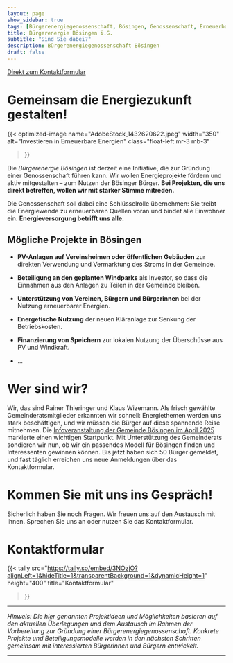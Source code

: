 ```yaml
---
layout: page
show_sidebar: true
tags: [Bürgerenergiegenossenschaft, Bösingen, Genossenschaft, Erneuerbare Energien, Klimaschutz]
title: Bürgerenergie Bösingen i.G.
subtitle: "Sind Sie dabei?"
description: Bürgerenergiegenossenschaft Bösingen
draft: false
---
```


[Direkt zum Kontaktformular](#kontaktformular)


# Gemeinsam die Energie&shy;zukunft gestalten!

{{< optimized-image
  name="AdobeStock_1432620622.jpeg"
  width="350"
  alt="Investieren in Erneuerbare Energien"
  class="float-left mr-3 mb-3"
>}}

Die *Bürgerenergie Bösingen* ist derzeit eine Initiative, die zur Gründung einer Genossenschaft führen kann. Wir wollen Energieprojekte fördern und aktiv mitgestalten – zum Nutzen der Bösinger Bürger. **Bei Projekten, die uns direkt betreffen, wollen wir mit starker Stimme mitreden.**

Die Genossenschaft soll dabei eine Schlüsselrolle übernehmen: Sie treibt die Energiewende zu erneuerbaren Quellen voran und bindet alle Einwohner ein. **Energieversorgung betrifft uns alle.**



<div class="clearfix"></div>

## Mögliche Projekte in Bösingen

* **PV-Anlagen auf Vereinsheimen oder öffentlichen Gebäuden** zur direkten Verwendung und Vermarktung des Stroms in der Gemeinde.

* **Beteiligung an den geplanten Windparks** als Investor, so dass die Einnahmen aus den Anlagen zu Teilen in der Gemeinde bleiben.

* **Unterstützung von Vereinen, Bürgern und Bürgerinnen** bei der Nutzung erneuerbarer Energien.

* **Energetische Nutzung** der neuen Kläranlage zur Senkung der Betriebskosten.

* **Finanzierung von Speichern** zur lokalen Nutzung der Überschüsse aus PV und Windkraft.

* ...

# Wer sind wir?

Wir, das sind Rainer Thieringer und Klaus Wizemann. Als frisch gewählte Gemeinderatsmitglieder erkannten wir schnell: Energiethemen werden uns stark beschäftigen, und wir müssen die Bürger auf diese spannende Reise mitnehmen. Die [Infoveranstaltung der Gemeinde Bösingen im April 2025](/neuigkeiten/20250429_buergerinfo) markierte einen wichtigen Startpunkt. Mit Unterstützung des Gemeinderats sondieren wir nun, ob wir ein passendes Modell für Bösingen finden und Interessenten gewinnen können. Bis jetzt haben sich 50 Bürger gemeldet, und fast täglich erreichen uns neue Anmeldungen über das Kontaktformular.


# Kommen Sie mit uns ins Gespräch!

Sicherlich haben Sie noch Fragen. Wir freuen uns auf den Austausch mit Ihnen. Sprechen Sie uns an oder nutzen Sie das Kontaktformular.

# Kontaktformular

{{< tally
    src="https://tally.so/embed/3NOzjO?alignLeft=1&hideTitle=1&transparentBackground=1&dynamicHeight=1"
    height="400"
    title="Kontaktformular"
>}}

---

*Hinweis: Die hier genannten Projektideen und Möglichkeiten basieren auf den aktuellen Überlegungen und dem Austausch im Rahmen der Vorbereitung zur Gründung einer Bürgerenergiegenossenschaft. Konkrete Projekte und Beteiligungsmodelle werden in den nächsten Schritten gemeinsam mit interessierten Bürgerinnen und Bürgern entwickelt.*

---
